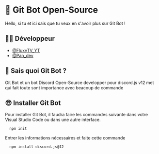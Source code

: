 # 🔔 Git Bot Open-Source

Hello, si tu et ici sais que tu veux en s'avoir plus sur Git Bot !



## 👨‍💻 Développeur

- [@FluxyTV_YT](https://github.com/ikedu234?tab=repositories)
- [@Pan_dev](https://github.com/pandev22)


## 🚀 Sais quoi Git Bot ?
Git Bot et un bot Discord Open-Source developper pour discord.js v12 met qui fait toute sont importance avec beacoup de commande


## 😎 Installer Git Bot

Pour installer Git Bot, il faudra faire les commandes suivante dans votre Visual Studio Code ou dans une autre interface.

```bash
  npm init
```
Entrer les informations nécessaires et faite cette commande

```bash
  npm install discord.js@12
```
